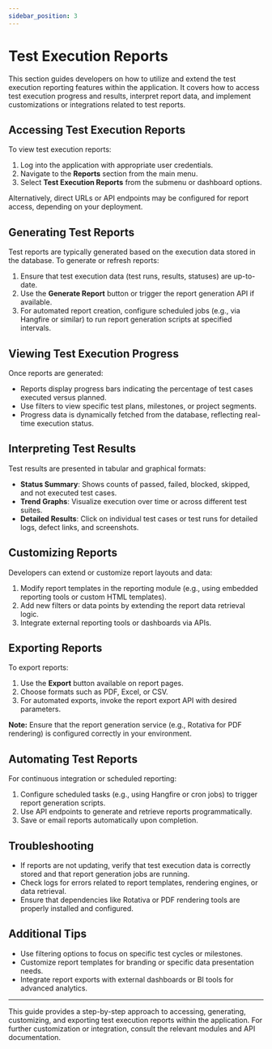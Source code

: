 ```yaml
---
sidebar_position: 3
---
```


# Test Execution Reports

This section guides developers on how to utilize and extend the test execution reporting features within the application. It covers how to access test execution progress and results, interpret report data, and implement customizations or integrations related to test reports.

## Accessing Test Execution Reports

To view test execution reports:

1. Log into the application with appropriate user credentials.
2. Navigate to the **Reports** section from the main menu.
3. Select **Test Execution Reports** from the submenu or dashboard options.

Alternatively, direct URLs or API endpoints may be configured for report access, depending on your deployment.

## Generating Test Reports

Test reports are typically generated based on the execution data stored in the database. To generate or refresh reports:

1. Ensure that test execution data (test runs, results, statuses) are up-to-date.
2. Use the **Generate Report** button or trigger the report generation API if available.
3. For automated report creation, configure scheduled jobs (e.g., via Hangfire or similar) to run report generation scripts at specified intervals.

## Viewing Test Execution Progress

Once reports are generated:

- Reports display progress bars indicating the percentage of test cases executed versus planned.
- Use filters to view specific test plans, milestones, or project segments.
- Progress data is dynamically fetched from the database, reflecting real-time execution status.

## Interpreting Test Results

Test results are presented in tabular and graphical formats:

- **Status Summary**: Shows counts of passed, failed, blocked, skipped, and not executed test cases.
- **Trend Graphs**: Visualize execution over time or across different test suites.
- **Detailed Results**: Click on individual test cases or test runs for detailed logs, defect links, and screenshots.

## Customizing Reports

Developers can extend or customize report layouts and data:

1. Modify report templates in the reporting module (e.g., using embedded reporting tools or custom HTML templates).
2. Add new filters or data points by extending the report data retrieval logic.
3. Integrate external reporting tools or dashboards via APIs.

## Exporting Reports

To export reports:

1. Use the **Export** button available on report pages.
2. Choose formats such as PDF, Excel, or CSV.
3. For automated exports, invoke the report export API with desired parameters.

**Note:** Ensure that the report generation service (e.g., Rotativa for PDF rendering) is configured correctly in your environment.

## Automating Test Reports

For continuous integration or scheduled reporting:

1. Configure scheduled tasks (e.g., using Hangfire or cron jobs) to trigger report generation scripts.
2. Use API endpoints to generate and retrieve reports programmatically.
3. Save or email reports automatically upon completion.

## Troubleshooting

- If reports are not updating, verify that test execution data is correctly stored and that report generation jobs are running.
- Check logs for errors related to report templates, rendering engines, or data retrieval.
- Ensure that dependencies like Rotativa or PDF rendering tools are properly installed and configured.

## Additional Tips

- Use filtering options to focus on specific test cycles or milestones.
- Customize report templates for branding or specific data presentation needs.
- Integrate report exports with external dashboards or BI tools for advanced analytics.

---

This guide provides a step-by-step approach to accessing, generating, customizing, and exporting test execution reports within the application. For further customization or integration, consult the relevant modules and API documentation.